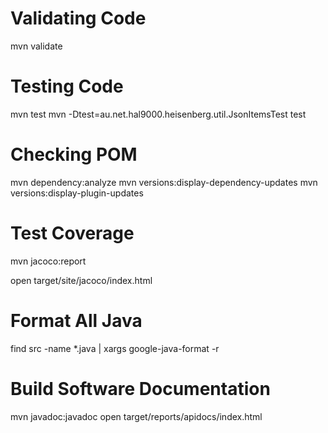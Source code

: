 
Validating Code
================
mvn validate

Testing Code
=============
mvn test
mvn -Dtest=au.net.hal9000.heisenberg.util.JsonItemsTest test

Checking POM
==================
mvn dependency:analyze
mvn versions:display-dependency-updates
mvn versions:display-plugin-updates

Test Coverage
==============
mvn jacoco:report

open target/site/jacoco/index.html

Format All Java
================
find src -name \*.java | xargs google-java-format -r

Build Software Documentation
=============================
mvn javadoc:javadoc
open target/reports/apidocs/index.html
